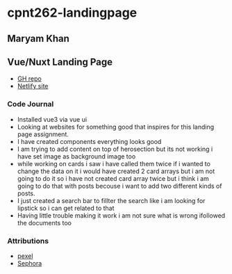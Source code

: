 # cpnt262-landingpage

## Maryam Khan

## Vue/Nuxt Landing Page

- [GH repo](https://github.com/maryambkhan/cpnt262-landingpage)
- [Netlify site](https://6249e11920abb61ea9c117f5--jocular-biscochitos-431205.netlify.app/)
### Code Journal

- Installed vue3 via vue ui 
- Looking at websites for something good that inspires
  for this landing page assignment.
- I have created components everything looks good 
- I am trying to add content on top of herosection but its not working 
   i have set image as background image too
- while working on cards i saw i have called them twice if i wanted to change the data on it i would have 
 created 2 card arrays but i am not going to do it so i have not created card array twice but i think
 i am going to do that with posts becouse i want to add two different kinds of posts.
- I just created a search bar to fillter the search like i am looking for lipstick so i can get related to that
- Having little trouble making it work i am not sure what is wrong ifollowed the documents too

### Attributions

- [pexel](https://www.pexels.com/photo/silhouette-of-person-riding-boat-2080960/)
- [Sephora](https://www.sephora.com/ca/en/)